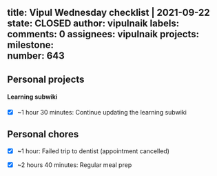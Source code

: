 title:	Vipul Wednesday checklist | 2021-09-22
state:	CLOSED
author:	vipulnaik
labels:	
comments:	0
assignees:	vipulnaik
projects:	
milestone:	
number:	643
--
## Personal projects

#### Learning subwiki

- [x] ~1 hour 30 minutes: Continue updating the learning subwiki

## Personal chores

- [x] ~1 hour: Failed trip to dentist (appointment cancelled)
- [x] ~2 hours 40 minutes: Regular meal prep 

